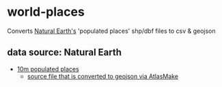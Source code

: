 # world-places
Converts [Natural Earth's](http://www.naturalearthdata.com) 'populated places' shp/dbf files to csv & geojson

## data source: Natural Earth
- [10m populated places](http://www.naturalearthdata.com/downloads/10m-cultural-vectors/10m-populated-places/)
    - [source file that is converted to geojson via AtlasMake](https://github.com/nvkelso/natural-earth-vector/blob/master/10m_cultural/ne_10m_populated_places_simple.dbf)
